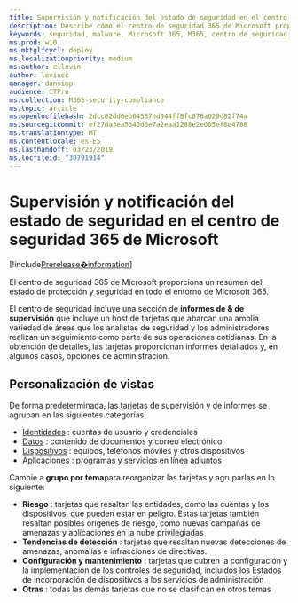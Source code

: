 ```yaml
---
title: Supervisión y notificación del estado de seguridad en el centro de seguridad 365 de Microsoft
description: Describe cómo el centro de seguridad 365 de Microsoft proporciona un resumen de la protección y el estado de la seguridad de un vistazo.
keywords: seguridad, malware, Microsoft 365, M365, centro de seguridad, monitor, informe, estado
ms.prod: w10
ms.mktglfcycl: deploy
ms.localizationpriority: medium
ms.author: ellevin
author: levinec
manager: dansimp
audience: ITPro
ms.collection: M365-security-compliance
ms.topic: article
ms.openlocfilehash: 2dcc82dd6eb64567ed944ff8fc876a029d82f74a
ms.sourcegitcommit: ef27da3ea5340d6e7a2eaa1288e2e005ef8e4788
ms.translationtype: MT
ms.contentlocale: es-ES
ms.lasthandoff: 03/23/2019
ms.locfileid: "30791914"
---
```

# <a name="monitor-and-report-security-status-in-microsoft-365-security-center"></a>Supervisión y notificación del estado de seguridad en el centro de seguridad 365 de Microsoft

[!include[Prerelease�information](prerelease.md)]

El centro de seguridad 365 de Microsoft proporciona un resumen del estado de protección y seguridad en todo el entorno de Microsoft 365.

El centro de seguridad incluye una sección de **informes de & de supervisión** que incluye un host de tarjetas que abarcan una amplia variedad de áreas que los analistas de seguridad y los administradores realizan un seguimiento como parte de sus operaciones cotidianas. En la obtención de detalles, las tarjetas proporcionan informes detallados y, en algunos casos, opciones de administración.

## <a name="customize-views"></a>Personalización de vistas

De forma predeterminada, las tarjetas de supervisión y de informes se agrupan en las siguientes categorías:
  
* [Identidades](monitor-and-report-identities.md) : cuentas de usuario y credenciales
* [Datos](monitor-data.md) : contenido de documentos y correo electrónico
* [Dispositivos](monitor-devices.md) : equipos, teléfonos móviles y otros dispositivos
* [Aplicaciones](monitor-apps.md) : programas y servicios en línea adjuntos

Cambie a **grupo por tema**para reorganizar las tarjetas y agruparlas en lo siguiente:

* **Riesgo** : tarjetas que resaltan las entidades, como las cuentas y los dispositivos, que pueden estar en peligro. Estas tarjetas también resaltan posibles orígenes de riesgo, como nuevas campañas de amenazas y aplicaciones en la nube privilegiadas  
* **Tendencias de detección** : tarjetas que resaltan nuevas detecciones de amenazas, anomalías e infracciones de directivas.
* **Configuración y mantenimiento** : tarjetas que cubren la configuración y la implementación de los controles de seguridad, incluidos los Estados de incorporación de dispositivos a los servicios de administración
* **Otras** : todas las demás tarjetas que no se clasifican en otros temas